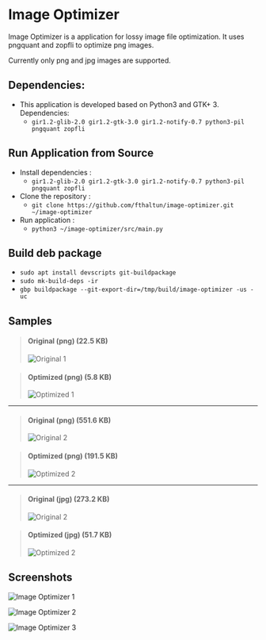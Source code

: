 # Image Optimizer

Image Optimizer is a application for lossy image file optimization. It uses pngquant and zopfli to optimize png images.

Currently only png and jpg images are supported.

## Dependencies:

* This application is developed based on Python3 and GTK+ 3. Dependencies:
   - ```gir1.2-glib-2.0 gir1.2-gtk-3.0 gir1.2-notify-0.7 python3-pil pngquant zopfli```

## Run Application from Source

* Install dependencies :
    * ```gir1.2-glib-2.0 gir1.2-gtk-3.0 gir1.2-notify-0.7 python3-pil pngquant zopfli```
* Clone the repository :
    * ```git clone https://github.com/fthaltun/image-optimizer.git ~/image-optimizer```
* Run application :
    * ```python3 ~/image-optimizer/src/main.py```

## Build deb package

* `sudo apt install devscripts git-buildpackage`
* `sudo mk-build-deps -ir`
* `gbp buildpackage --git-export-dir=/tmp/build/image-optimizer -us -uc`

## Samples

> #### Original (png) (22.5 KB)
>
> ![Original 1](screenshots/sample-original-1.png)

> #### Optimized (png) (5.8 KB)
>
> ![Optimized 1](screenshots/sample-optimized-1.png)
---
> #### Original (png) (551.6 KB)
>
> ![Original 2](screenshots/sample-original-2.png)

> #### Optimized (png) (191.5 KB)
>
> ![Optimized 2](screenshots/sample-optimized-2.png)

---
> #### Original (jpg) (273.2 KB)
>
> ![Original 2](screenshots/sample-original-jpg-1.jpg)

> #### Optimized (jpg) (51.7 KB)
>
> ![Optimized 2](screenshots/sample-optimized-jpg-1.jpg)

## Screenshots

![Image Optimizer 1](screenshots/image-optimizer-1.png)

![Image Optimizer 2](screenshots/image-optimizer-2.png)

![Image Optimizer 3](screenshots/image-optimizer-3.png)
